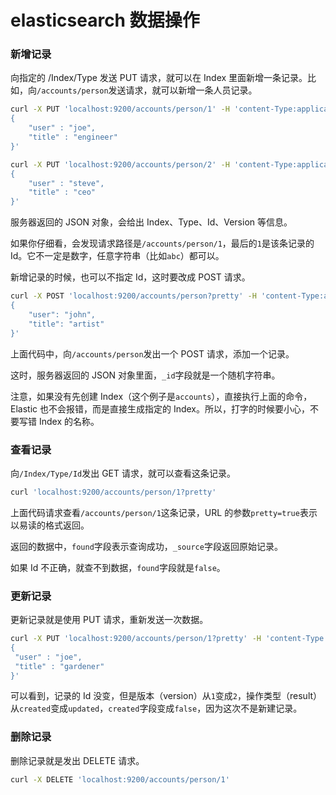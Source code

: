 # elasticsearch 数据操作

### 新增记录

向指定的 /Index/Type 发送 PUT 请求，就可以在 Index 里面新增一条记录。比如，向`/accounts/person`发送请求，就可以新增一条人员记录。

```bash
curl -X PUT 'localhost:9200/accounts/person/1' -H 'content-Type:application/json' -d '
{
    "user" : "joe",
    "title" : "engineer"
}' 

curl -X PUT 'localhost:9200/accounts/person/2' -H 'content-Type:application/json' -d '
{
    "user" : "steve",
    "title" : "ceo"
}' 
```

服务器返回的 JSON 对象，会给出 Index、Type、Id、Version 等信息。

如果你仔细看，会发现请求路径是`/accounts/person/1`，最后的`1`是该条记录的 Id。它不一定是数字，任意字符串（比如`abc`）都可以。

新增记录的时候，也可以不指定 Id，这时要改成 POST 请求。

```bash
curl -X POST 'localhost:9200/accounts/person?pretty' -H 'content-Type:application/json' -d '
{
    "user": "john",
    "title": "artist"
}'
```

上面代码中，向`/accounts/person`发出一个 POST 请求，添加一个记录。

这时，服务器返回的 JSON 对象里面，`_id`字段就是一个随机字符串。

注意，如果没有先创建 Index（这个例子是`accounts`），直接执行上面的命令，Elastic 也不会报错，而是直接生成指定的 Index。所以，打字的时候要小心，不要写错 Index 的名称。

### 查看记录

向`/Index/Type/Id`发出 GET 请求，就可以查看这条记录。

```bash
curl 'localhost:9200/accounts/person/1?pretty' 
```

上面代码请求查看`/accounts/person/1`这条记录，URL 的参数`pretty=true`表示以易读的格式返回。

返回的数据中，`found`字段表示查询成功，`_source`字段返回原始记录。

如果 Id 不正确，就查不到数据，`found`字段就是`false`。

### 更新记录

更新记录就是使用 PUT 请求，重新发送一次数据。

```bash
curl -X PUT 'localhost:9200/accounts/person/1?pretty' -H 'content-Type:application/json' -d '
{
 "user" : "joe",
 "title" : "gardener"
}' 
```

可以看到，记录的 Id 没变，但是版本（version）从`1`变成`2`，操作类型（result）从`created`变成`updated`，`created`字段变成`false`，因为这次不是新建记录。

### 删除记录

删除记录就是发出 DELETE 请求。

```bash
curl -X DELETE 'localhost:9200/accounts/person/1' 
```
